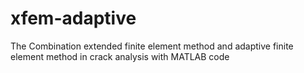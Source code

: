 # xfem-adaptive
The Combination extended finite element method and adaptive finite element method in crack analysis with MATLAB code
